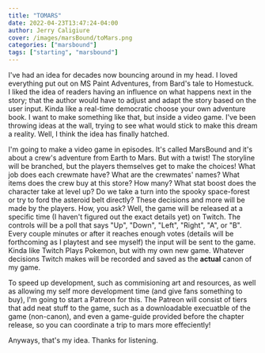 ```yaml
---
title: "TOMARS"
date: 2022-04-23T13:47:24-04:00
author: Jerry Caligiure
cover: /images/marsBound/toMars.png
categories: ["marsbound"]
tags: ["starting", "marsbound"]
---
```


I've had an idea for decades now bouncing around in my head. I loved everything
put out on MS Paint Adventures, from Bard's tale to Homestuck. I liked the idea
of readers having an influence on what happens next in the story; that the author
would have to adjust and adapt the story based on the user input. Kinda like a
real-time democratic choose your own adventure book. I want to make something like
that, but inside a video game. I've been throwing ideas at the wall, trying to
see what would stick to make this dream a reality. Well, I think the idea has
finally hatched.

I'm going to make a video game in episodes. It's called MarsBound and it's about
a crew's adventure from Earth to Mars. But with a twist! The storyline will be
branched, but the players themselves get to make the choices! What job does each
crewmate have? What are the crewmates' names? What items does the crew buy at this
store? How many? What stat boost does the character take at level up? Do we take
a turn into the spooky space-forest or try to ford the asteroid belt directly?
These decisions and more will be made by the players. How, you ask? Well, the game
will be released at a specific time (I haven't figured out the exact details yet)
on Twitch. The controls will be a poll that says "Up", "Down", "Left", "Right",
"A", or "B". Every couple minutes or after it reaches enough votes (details
will be forthcoming as I playtest and see myself) the  input will be sent to the
game. Kinda like Twitch Plays Pokemon, but with my own new game. Whatever decisions
Twitch makes will be recorded and saved as the **actual** canon of my game.

To speed up development, such as commisioning art and resources, as well as
allowing my self more development time (and give fans something to buy),
I'm going to start a Patreon for this. The Patreon will consist of tiers that
add neat stuff to the game, such as a downloadable execuatble of the game (non-canon), and even a game-guide provided before the chapter release, so you can
coordinate a trip to mars more effeciently!

Anyways, that's my idea. Thanks for listening.
